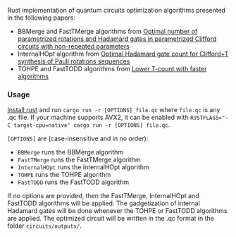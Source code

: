 Rust implementation of quantum circuits optimization algorithms presented in the following papers:
- BBMerge and FastTMerge algorithms from [Optimal number of parametrized rotations and Hadamard gates in parametrized Clifford circuits with non-repeated parameters](https://arxiv.org/abs/2407.07846)
- InternalHOpt algorithm from [Optimal Hadamard gate count for Clifford+T synthesis of Pauli rotations sequences](https://arxiv.org/abs/2302.07040)
- TOHPE and FastTODD algorithms from [Lower T-count with faster algorithms](https://arxiv.org/abs/2407.08695)

### Usage
[Install rust](https://www.rust-lang.org/tools/install) and run ```cargo run -r [OPTIONS] file.qc```
where ```file.qc``` is any .qc file. If your machine supports AVX2, it can be enabled with ```RUSTFLAGS="-C target-cpu=native" cargo run -r [OPTIONS] file.qc```.

```[OPTIONS]``` are (case-insensitive and in no order):
- ```BBMerge``` runs the BBMerge algorithm
- ```FastTMerge``` runs the FastTMerge algorithm
- ```InternalHOpt``` runs the InternalHOpt algorithm
- ```TOHPE``` runs the TOHPE algorithm
- ```FastTODD``` runs the FastTODD algorithm

If no options are provided, then the FastTMerge, InternalHOpt and FastTODD algorithms will be applied.
The gadgetization of internal Hadamard gates will be done whenever the TOHPE or FastTODD algorithms are applied.
The optimized circuit will be written in the .qc format in the folder ```circuits/outputs/```.
